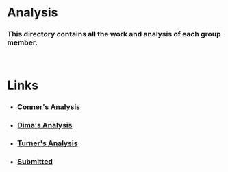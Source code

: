 # **Analysis**

### This directory contains all the work and analysis of each group member.
<p>&nbsp;</p>

# Links
- ### [Conner's Analysis](Conner/)
- ### [Dima's Analysis](Dima/)
- ### [Turner's Analysis](Turner/)
- ### [Submitted](submitted/)